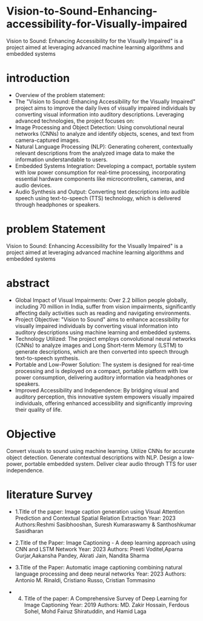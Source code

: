 # Vision-to-Sound-Enhancing-accessibility-for-Visually-impaired
Vision to Sound: Enhancing Accessibility for the Visually Impaired" is a project aimed at leveraging advanced machine learning algorithms and embedded systems 
# introduction
- Overview of the problem statement:
- The "Vision to Sound: Enhancing Accessibility for the Visually Impaired" project aims to improve the daily lives of visually impaired individuals by converting visual information into auditory descriptions. Leveraging advanced technologies, the project focuses on:
- Image Processing and Object Detection: Using convolutional neural networks (CNNs) to analyze and identify objects, scenes, and text from camera-captured images.
- Natural Language Processing (NLP): Generating coherent, contextually relevant descriptions from the analyzed image data to make the information understandable to users.
- Embedded Systems Integration: Developing a compact, portable system with low power consumption for real-time processing, incorporating essential hardware components like microcontrollers, cameras, and audio devices.
- Audio Synthesis and Output: Converting text descriptions into audible speech using text-to-speech (TTS) technology, which is delivered through headphones or speakers.
# problem Statement
Vision to Sound: Enhancing Accessibility for the Visually Impaired" is a project aimed at leveraging advanced machine learning algorithms and embedded systems 
# abstract
- Global Impact of Visual Impairments: Over 2.2 billion people globally, including 70 million in India, suffer from vision impairments, significantly affecting daily activities such as reading and navigating environments.
- Project Objective: "Vision to Sound" aims to enhance accessibility for visually impaired individuals by converting visual information into auditory descriptions using machine learning and embedded systems.
- Technology Utilized: The project employs convolutional neural networks (CNNs) to analyze images and Long Short-term Memory (LSTM) to generate descriptions, which are then converted into speech through text-to-speech synthesis.
- Portable and Low-Power Solution: The system is designed for real-time processing and is deployed on a compact, portable platform with low power consumption, delivering auditory information via headphones or speakers.
- Improved Accessibility and Independence: By bridging visual and auditory perception, this innovative system empowers visually impaired individuals, offering enhanced accessibility and significantly improving their quality of life.
# Objective 
Convert visuals to sound using machine learning.
Utilize CNNs for accurate object detection.
Generate contextual descriptions with NLP.
Design a low-power, portable embedded system.
Deliver clear audio through TTS for user independence.
# literature Survey
- 1.Title of the paper: Image caption generation using Visual Attention Prediction and Contextual Spatial Relation Extraction
Year: 2023
Authors:Reshmi Sasibhooshan, Suresh Kumaraswamy & Santhoshkumar Sasidharan

- 2.Title of the Paper: Image Captioning - A deep learning approach using CNN and LSTM Network
Year: 2023
Authors: Preeti Voditel,Aparna Gurjar,Aakansha Pandey, Akrati Jain, Nandita Sharma

- 3.Title of the Paper: Automatic image captioning combining natural language processing and deep neural networks
Year: 2023
Authors: Antonio M. Rinaldi, Cristiano Russo, Cristian Tommasino

- 4. Title of the paper: A Comprehensive Survey of Deep Learning for Image Captioning
Year: 2019
Authors: MD. Zakir Hossain, Ferdous Sohel, Mohd Fairuz Shiratuddin, and Hamid Laga



